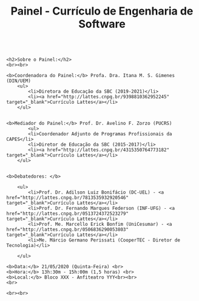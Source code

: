 ﻿---
layout: page-fullwidth
title: "Painel - Currículo de Engenharia de Software"
subheadline: ""
permalink: "/painel/"
header:
   image_fullwidth: banner_eres2020.png
---

<div class="medium-16 columns">

	<h2>Sobre o Painel:</h2>
	<br><br>

	<b>Coordenadora do Painel:</b> Profa. Dra. Itana M. S. Gimenes (DIN/UEM)
		<ul>
			<li>Diretora de Educação da SBC (2019-2021)</li>
			<li><a href="http://lattes.cnpq.br/9398810362952245" target="_blank">Currículo Lattes</a></li>		
		</ul>

 
	<b>Mediador do Painel:</b> Prof. Dr. Avelino F. Zorzo (PUCRS)
			<ul>
			<li>Coordenador Adjunto de Programas Profissionais da CAPES</li>
			<li>Diretor de Educação da SBC (2015-2017)</li>
			<li><a href="http://lattes.cnpq.br/4315350764773182" target="_blank">Currículo Lattes</a></li>
		</ul>

  	
	<b>Debatedores: </b>
	
		<ul>
			<li>Prof. Dr. Adilson Luiz Bonifácio (DC-UEL) - <a href="http://lattes.cnpq.br/7813535932920546" target="_blank">Currículo Lattes</a></li>
			<li>Prof. Dr. Fernando Marques Federson (INF-UFG) - <a href="http://lattes.cnpq.br/0513724372523279" target="_blank">Currículo Lattes</a></li>
			<li>Prof. Me. Marcello Erick Bonfim (UniCesumar) - <a href="http://lattes.cnpq.br/0506836290053803" target="_blank">Currículo Lattes</a></li>
			<li>Me. Márcio Germano Perissati (CooperTEC - Diretor de Tecnologia)</li>
		
		</ul>
			
	<b>Data:</b> 21/05/2020 (Quinta-Feira) <br>
	<b>Hora:</b> 13h:30m - 15h:00m (1,5 horas) <br>
	<b>Local:</b> Bloco XXX - Anfiteatro YYY<br><br>	
	<br>
	
	<br><br>
	
</div><!-- /.medium-4.columns -->





<div class="row t30">	
	<img src="{{ site.urlimg }}painel.jpg" alt="" align="center">
</div><!-- /.row -->

<div class="row t30">	
	<img src="{{ site.urlimg }}promocao_apoio_logos.png" alt="" align="center">
</div><!-- /.row -->